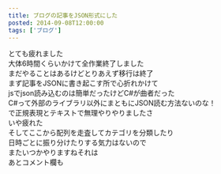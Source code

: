 ```yaml
---
title: ブログの記事をJSON形式にした
posted: 2014-09-08T12:00:00
tags: ['ブログ']
---
```


とても疲れました  
大体6時間くらいかけて全作業終了しました  
まだやることはあるけどとりあえず移行は終了  
まず記事をJSONに書き起こす所で心折れかけて  
jsでjson読み込むのは簡単だったけどC#が曲者だった  
C#って外部のライブラリ以外にまともにJSON読む方法ないのな！  
で正規表現とテキストで無理やりやりましたさ  
いや疲れた  
そしてここから配列を走査してカテゴリを分類したり  
日時ごとに振り分けたりする気力はないので  
またいつかやりますねそれは  
あとコメント欄も  

